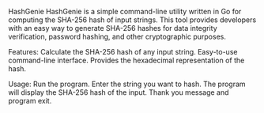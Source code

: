 HashGenie
HashGenie is a simple command-line utility written in Go for computing the SHA-256 hash of input strings. This tool provides developers with an easy way to generate SHA-256 hashes for data integrity verification, password hashing, and other cryptographic purposes.

Features:
Calculate the SHA-256 hash of any input string.
Easy-to-use command-line interface.
Provides the hexadecimal representation of the hash.

Usage:
Run the program.
Enter the string you want to hash.
The program will display the SHA-256 hash of the input.
Thank you message and program exit.
